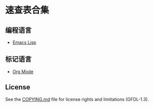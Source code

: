 # 速查表合集

## 编程语言

- [Emacs Lisp](./elisp.org)

## 标记语言

- [Org Mode](https://shynur.github.io/CheatSheets/Org.html)

## License

See the [COPYING.md](./COPYING.md) file for license rights and limitations (GFDL-1.3).

<!--
Local Variables:
coding: utf-8-unix
End:
-->
